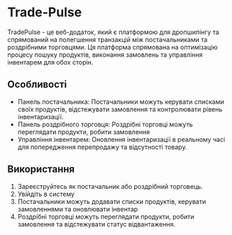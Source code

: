 # Trade-Pulse
TradePulse - це веб-додаток, який є платформою для дропшипінгу та спрямований на полегшення транзакцій між постачальниками та роздрібними торговцями. Ця платформа спрямована на оптимізацію процесу пошуку продуктів, виконання замовлень та управління інвентарем для обох сторін.
<h2>Особливості</h2>
<ul>
<li>Панель постачальника: Постачальники можуть керувати списками своїх продуктів, відстежувати замовлення та контролювати рівень інвентаризації.</li>
<li>Панель роздрібного торговця: Роздрібні торговці можуть переглядати продукти, робити замовлення</li>
<li>Управління інвентарем: Оновлення інвентаризації в реальному часі для попередження перепродажу та відсутності товару.</li>
</ul>

<h2>Використання</h2>
<ol>
<li>Зареєструйтесь як постачальник або роздрібний торговець.</li>
<li>Увійдіть в систему</li>
<li> Постачальники можуть додавати списки продуктів, керувати замовленнями та оновлювати інвентар</li>
<li>Роздрібні торговці можуть переглядати продукти, робити замовлення та відстежувати статус відвантаження.</li>
</ol>

